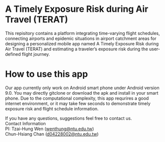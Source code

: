 # A Timely Exposure Risk during Air Travel (TERAT)
This repisitory contains a platform integrating time-varying flight schedules, connecting airports and epidemic situations in airport catchment areas for designing a personalized mobile app named A Timely Exposure Risk during Air Travel (TERAT) and estimating a traveler’s exposure risk during the user-defined flight journey.


# How to use this app
Our app currently only work on Android smart phone under Android version 9.0.
You may directly gitclone or download the apk and install in your smart phone.
Due to the computational complexity, this app requrires a good internet environment, or it may take few seconds to demonstrate timely exposure risk and flight schedule information.

If you have any questions, suggestions feel free to contact us.</br>
Contact Information </br>
PI: Tzai-Hung Wen (wenthung@ntu.edu.tw)</br>
Chun-Hsiang Chan (d04228002@ntu.edu.tw)
